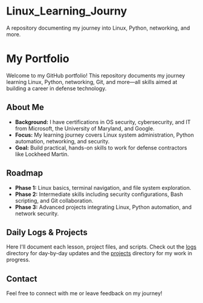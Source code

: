 # Linux_Learning_Journy
A repository documenting my journey into Linux, Python, networking, and more.
# My Portfolio

Welcome to my GitHub portfolio! This repository documents my journey learning Linux, Python, networking, Git, and more—all skills aimed at building a career in defense technology.

## About Me

- **Background:** I have certifications in OS security, cybersecurity, and IT from Microsoft, the University of Maryland, and Google.
- **Focus:** My learning journey covers Linux system administration, Python automation, networking, and security.
- **Goal:** Build practical, hands-on skills to work for defense contractors like Lockheed Martin.

## Roadmap

- **Phase 1:** Linux basics, terminal navigation, and file system exploration.
- **Phase 2:** Intermediate skills including security configurations, Bash scripting, and Git collaboration.
- **Phase 3:** Advanced projects integrating Linux, Python automation, and network security.

## Daily Logs & Projects

Here I'll document each lesson, project files, and scripts. Check out the [logs](./logs) directory for day-by-day updates and the [projects](./projects) directory for my work in progress.

## Contact

Feel free to connect with me or leave feedback on my journey!
